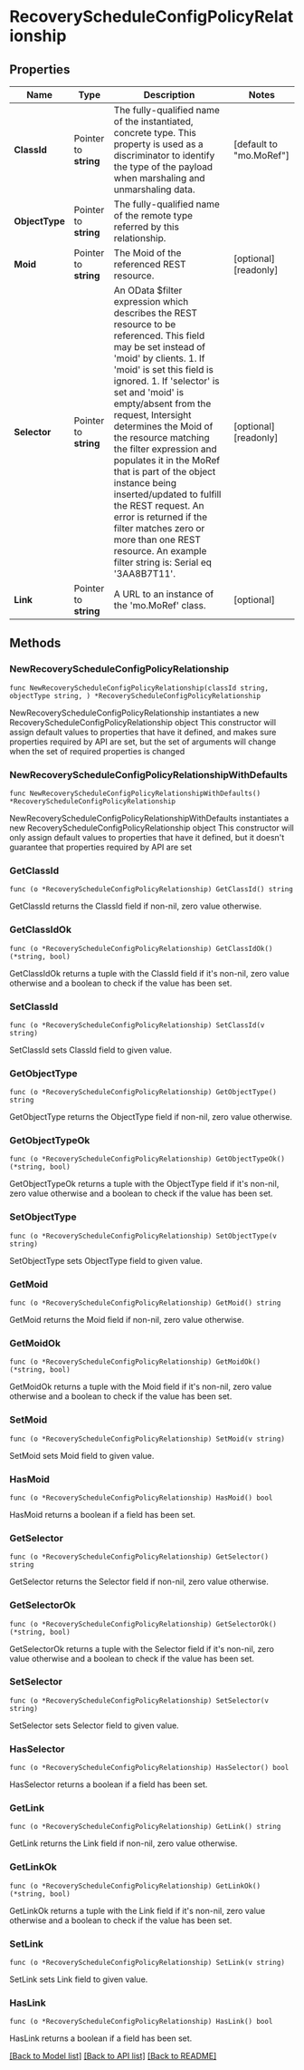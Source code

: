 # RecoveryScheduleConfigPolicyRelationship

## Properties

Name | Type | Description | Notes
------------ | ------------- | ------------- | -------------
**ClassId** | Pointer to **string** | The fully-qualified name of the instantiated, concrete type. This property is used as a discriminator to identify the type of the payload when marshaling and unmarshaling data. | [default to "mo.MoRef"]
**ObjectType** | Pointer to **string** | The fully-qualified name of the remote type referred by this relationship. | 
**Moid** | Pointer to **string** | The Moid of the referenced REST resource. | [optional] [readonly] 
**Selector** | Pointer to **string** | An OData $filter expression which describes the REST resource to be referenced. This field may be set instead of &#39;moid&#39; by clients. 1. If &#39;moid&#39; is set this field is ignored. 1. If &#39;selector&#39; is set and &#39;moid&#39; is empty/absent from the request, Intersight determines the Moid of the resource matching the filter expression and populates it in the MoRef that is part of the object instance being inserted/updated to fulfill the REST request. An error is returned if the filter matches zero or more than one REST resource. An example filter string is: Serial eq &#39;3AA8B7T11&#39;. | [optional] [readonly] 
**Link** | Pointer to **string** | A URL to an instance of the &#39;mo.MoRef&#39; class. | [optional] 

## Methods

### NewRecoveryScheduleConfigPolicyRelationship

`func NewRecoveryScheduleConfigPolicyRelationship(classId string, objectType string, ) *RecoveryScheduleConfigPolicyRelationship`

NewRecoveryScheduleConfigPolicyRelationship instantiates a new RecoveryScheduleConfigPolicyRelationship object
This constructor will assign default values to properties that have it defined,
and makes sure properties required by API are set, but the set of arguments
will change when the set of required properties is changed

### NewRecoveryScheduleConfigPolicyRelationshipWithDefaults

`func NewRecoveryScheduleConfigPolicyRelationshipWithDefaults() *RecoveryScheduleConfigPolicyRelationship`

NewRecoveryScheduleConfigPolicyRelationshipWithDefaults instantiates a new RecoveryScheduleConfigPolicyRelationship object
This constructor will only assign default values to properties that have it defined,
but it doesn't guarantee that properties required by API are set

### GetClassId

`func (o *RecoveryScheduleConfigPolicyRelationship) GetClassId() string`

GetClassId returns the ClassId field if non-nil, zero value otherwise.

### GetClassIdOk

`func (o *RecoveryScheduleConfigPolicyRelationship) GetClassIdOk() (*string, bool)`

GetClassIdOk returns a tuple with the ClassId field if it's non-nil, zero value otherwise
and a boolean to check if the value has been set.

### SetClassId

`func (o *RecoveryScheduleConfigPolicyRelationship) SetClassId(v string)`

SetClassId sets ClassId field to given value.


### GetObjectType

`func (o *RecoveryScheduleConfigPolicyRelationship) GetObjectType() string`

GetObjectType returns the ObjectType field if non-nil, zero value otherwise.

### GetObjectTypeOk

`func (o *RecoveryScheduleConfigPolicyRelationship) GetObjectTypeOk() (*string, bool)`

GetObjectTypeOk returns a tuple with the ObjectType field if it's non-nil, zero value otherwise
and a boolean to check if the value has been set.

### SetObjectType

`func (o *RecoveryScheduleConfigPolicyRelationship) SetObjectType(v string)`

SetObjectType sets ObjectType field to given value.


### GetMoid

`func (o *RecoveryScheduleConfigPolicyRelationship) GetMoid() string`

GetMoid returns the Moid field if non-nil, zero value otherwise.

### GetMoidOk

`func (o *RecoveryScheduleConfigPolicyRelationship) GetMoidOk() (*string, bool)`

GetMoidOk returns a tuple with the Moid field if it's non-nil, zero value otherwise
and a boolean to check if the value has been set.

### SetMoid

`func (o *RecoveryScheduleConfigPolicyRelationship) SetMoid(v string)`

SetMoid sets Moid field to given value.

### HasMoid

`func (o *RecoveryScheduleConfigPolicyRelationship) HasMoid() bool`

HasMoid returns a boolean if a field has been set.

### GetSelector

`func (o *RecoveryScheduleConfigPolicyRelationship) GetSelector() string`

GetSelector returns the Selector field if non-nil, zero value otherwise.

### GetSelectorOk

`func (o *RecoveryScheduleConfigPolicyRelationship) GetSelectorOk() (*string, bool)`

GetSelectorOk returns a tuple with the Selector field if it's non-nil, zero value otherwise
and a boolean to check if the value has been set.

### SetSelector

`func (o *RecoveryScheduleConfigPolicyRelationship) SetSelector(v string)`

SetSelector sets Selector field to given value.

### HasSelector

`func (o *RecoveryScheduleConfigPolicyRelationship) HasSelector() bool`

HasSelector returns a boolean if a field has been set.

### GetLink

`func (o *RecoveryScheduleConfigPolicyRelationship) GetLink() string`

GetLink returns the Link field if non-nil, zero value otherwise.

### GetLinkOk

`func (o *RecoveryScheduleConfigPolicyRelationship) GetLinkOk() (*string, bool)`

GetLinkOk returns a tuple with the Link field if it's non-nil, zero value otherwise
and a boolean to check if the value has been set.

### SetLink

`func (o *RecoveryScheduleConfigPolicyRelationship) SetLink(v string)`

SetLink sets Link field to given value.

### HasLink

`func (o *RecoveryScheduleConfigPolicyRelationship) HasLink() bool`

HasLink returns a boolean if a field has been set.


[[Back to Model list]](../README.md#documentation-for-models) [[Back to API list]](../README.md#documentation-for-api-endpoints) [[Back to README]](../README.md)



